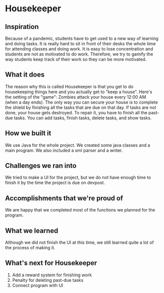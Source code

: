 # Housekeeper
## Inspiration
Because of a pandemic, students have to get used to a new way of learning and doing tasks. It is really hard to sit in front of their desks the whole time for attending classes and doing work. It is easy to lose concentration and students are not as motivated to do work. Therefore, we try to gamify the way students keep track of their work so they can be more motivated.

## What it does
The reason why this is called Housekeeper is that you get to do housekeeping things here and you actually get to "keep a house". Here's the setting of the "game": Zombies attack your house every 12:00 AM (when a day ends). The only way you can secure your house is to complete the shield by finishing all the tasks that are due on that day. If tasks are not done, your house gets destroyed. To repair it, you have to finish all the past-due tasks. You can add tasks, finish tasks, delete tasks, and show tasks.

## How we built it
We use Java for the whole project. We created some java classes and a main program. We also included a xml parser and a writer.

## Challenges we ran into
We tried to make a UI for the project, but we do not have enough time to finish it by the time the project is due on devpost.

## Accomplishments that we're proud of
We are happy that we completed most of the functions we planned for the program.

## What we learned
Although we did not finish the UI at this time, we still learned quite a lot of the process of making it.

## What's next for Housekeeper
1. Add a reward system for finishing work
2. Penalty for deleting past-due tasks
3. Connect program with UI
